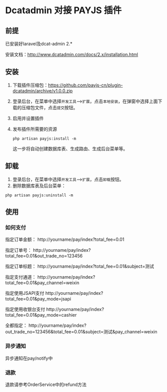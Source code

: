Dcatadmin 对接 PAYJS 插件
======
## 前提
已安装好laravel及dcat-admin 2.*

安装文档：http://www.dcatadmin.com/docs/2.x/installation.html

## 安装

1. 下载插件压缩包：https://github.com/payjs-cn/plugin-dcatadmin/archive/v1.0.0.zip

2. 登录后台，在菜单中选择`开发工具`-->`扩展`，点击`本地安装`，在弹窗中选择上面下载的压缩包文件，点击`提交`按钮。

3. 启用并设置插件

4. 发布插件所需要的资源

   ```
   php artisan payjs:install -m
   ```

   这一步将自动创建数据库表、生成路由、生成后台菜单等。

## 卸载

1. 登录后台，在菜单中选择`开发工具`-->`扩展`，点击`卸载`按钮。
2. 删除数据库表及后台菜单：

```
php artisan payjs:uninstall -m
````

## 使用
### 如何支付
指定订单金额：
http://yourname/pay/index?total_fee=0.01

指定订单号：
http://yourname/pay/index?total_fee=0.01&out_trade_no=123456

指定订单标题：
http://yourname/pay/index?total_fee=0.01&subject=测试

指定支付通道：
http://yourname/pay/index?total_fee=0.01&pay_channel=weixin

指定使用JSAPI支付
http://yourname/pay/index?total_fee=0.01&pay_mode=jsapi

指定使用收银台支付
http://yourname/pay/index?total_fee=0.01&pay_mode=cashier

全都指定：
http://yourname/pay/index?out_trade_no=123456&total_fee=0.01&subject=测试&pay_channel=weixin

### 异步通知
异步通知在pay/notify中

### 退款
退款请参考OrderService中的refund方法
